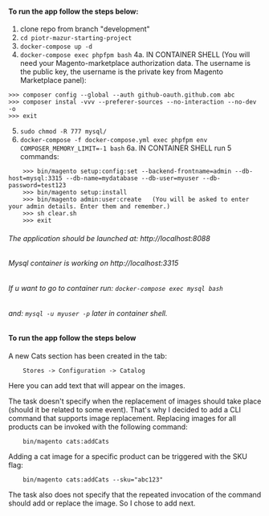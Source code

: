 
#### To run the app follow the steps below:
1. clone repo from branch "development"
2. ```cd piotr-mazur-starting-project```
3. ```docker-compose up -d```
4. ```docker-compose exec phpfpm bash```
4a. IN CONTAINER SHELL (You will need your Magento-marketplace authorization data. The username is the public key, the username is the private key from Magento Marketplace panel):
```
>>> composer config --global --auth github-oauth.github.com abc
>>> composer instal -vvv --preferer-sources --no-interaction --no-dev -o
>>> exit
```
5. ```sudo chmod -R 777 mysql/```
6. ```docker-compose -f docker-compose.yml exec phpfpm env COMPOSER_MEMORY_LIMIT=-1 bash```
6a. IN CONTAINER SHELL run 5 commands:
```
    >>> bin/magento setup:config:set --backend-frontname=admin --db-host=mysql:3315 --db-name=mydatabase --db-user=myuser --db-password=test123
	>>> bin/magento setup:install	
	>>> bin/magento admin:user:create	(You will be asked to enter your admin details. Enter them and remember.)
	>>> sh clear.sh
	>>> exit
```

###### The application should be launched at: http://localhost:8088
###### Mysql container is working on http://localhost:3315
###### If u want to go to container run: ```docker-compose exec mysql bash```
###### and: ```mysql -u myuser -p```  later in container shell.


#### To run the app follow the steps below

A new Cats section has been created in the tab:
```
	Stores -> Configuration -> Catalog
```
Here you can add text that will appear on the images.

The task doesn't specify when the replacement of images should take place (should it be related to some event).
That's why I decided to add a CLI command that supports image replacement.
Replacing images for all products can be invoked with the following command:
```
	bin/magento cats:addCats
```
Adding a cat image for a specific product can be triggered with the SKU flag:
```
	bin/magento cats:addCats --sku="abc123"
```
The task also does not specify that the repeated invocation of the command should add or replace the image. So I chose to add next.
